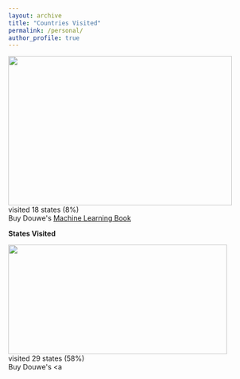 ```yaml
---
layout: archive
title: "Countries Visited"
permalink: /personal/
author_profile: true
---
```


<img src="http://chart.apis.google.com/chart?cht=map:fixed=-70,-180,80,180&chs=450x300&chf=bg,s,336699&chco=d0d0d0,cc0000&chd=s:999999999999999999&chld=US|BS|BT|BD|IN|JP|NP|CN|VA|SE|ES|PT|NO|IS|IT|DK|FR|ID" width="450" height="300" ><br/>visited 18 states (8%)<br/>Buy Douwe's <a href="https://www.amazon.com/Deep-Learning-Cookbook-Practical-Recipes/dp/149199584X">Machine Learning Book</a>

**States Visited**

<img src="http://chart.apis.google.com/chart?cht=t&chtm=usa&chs=440x220&chf=bg,s,336699&chco=d0d0d0,cc0000&chd=s:99999999999999999999999999999&chld=WVVAVTUTTXTNPAOKOHNCNYNMNVMOMIMAMDKYKSINILGAFLCTDECOCAAKNJ" width="440" height="220" ><br/>visited 29 states (58%)<br/>Buy Douwe's <a 
